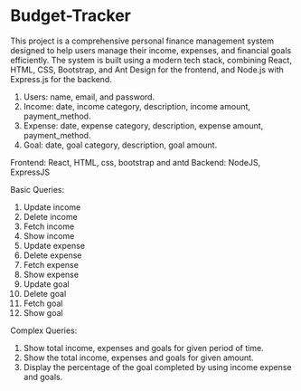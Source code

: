 # Budget-Tracker
This project is a comprehensive personal finance management system designed to help users manage their income, expenses, and financial goals efficiently. The system is built using a modern tech stack, combining React, HTML, CSS, Bootstrap, and Ant Design for the frontend, and Node.js with Express.js for the backend.

1.	Users: name, email, and password.
2.	Income: date, income category, description, income amount, payment_method.
3.	Expense: date, expense category, description, expense amount, payment_method.
4.	Goal: date, goal category, description, goal amount.

Frontend: React, HTML, css, bootstrap and antd
Backend: NodeJS, ExpressJS

Basic Queries:
1. Update income
2. Delete income
3. Fetch income
4. Show income
5. Update expense
6. Delete expense
7. Fetch expense
8. Show expense 
9. Update goal
10. Delete goal
11. Fetch goal
12. Show goal

Complex Queries:
1. Show total income, expenses and goals for given period of time.
2. Show the total income, expenses and goals for given amount.
3. Display the percentage of the goal completed by using income expense and goals.

